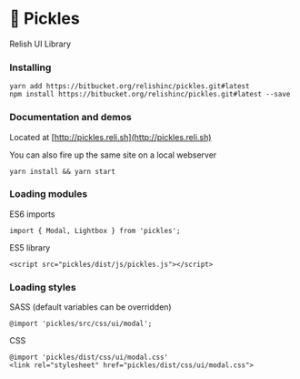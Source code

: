 # 🥒 Pickles

Relish UI Library

### Installing
```
yarn add https://bitbucket.org/relishinc/pickles.git#latest
npm install https://bitbucket.org/relishinc/pickles.git#latest --save
```
### Documentation and demos
Located at [http://pickles.reli.sh](http://pickles.reli.sh)

You can also fire up the same site on a local webserver
```
yarn install && yarn start
```

### Loading modules
ES6 imports
```
import { Modal, Lightbox } from 'pickles';
```
ES5 library
```
<script src="pickles/dist/js/pickles.js"></script>
```

### Loading styles
SASS (default variables can be overridden)
```
@import 'pickles/src/css/ui/modal';
```
CSS
```
@import 'pickles/dist/css/ui/modal.css'
<link rel="stylesheet" href="pickles/dist/css/ui/modal.css">
```